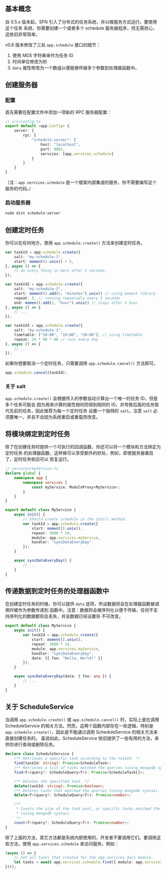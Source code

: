 <!-- title: 定时任务; order: 6 -->
## 基本概念

自 0.5.x 版本起，SFN 引入了分布式的任务系统，并以微服务方式运行。要使用这个任务
系统，你需要创建一个或者多个 schedule 服务器程序，但无需担心，这依旧非常简单。

v0.6 版本修改了三处 `app.schedule` 接口的细节：

1. 使用 MD5 字符串来作为任务 ID
2. 时间单位修改为秒
3. `data` 属性修改为一个数组以便能够传输多个参数到处理器函数中。

## 创建服务器

### 配置

首先需要在配置文件中添加一项新的 RPC 服务器配置：

```typescript
// src/config.ts
export default <app.Config> {
    server: {
        rpc: {
            "schedule-server": {
                host: "localhost",
                port: 8001,
                services: [app.services.schedule]
            }
        }
    }
}
```

（注：`app.services.schedule` 是一个框架内部集成的服务，你不需要编写这个服务的代码。）

### 启动服务器

```sh
node dist schedule-server
```

## 创建定时任务

你可以在任何地方，使用 `app.schedule.create()` 方法来创建定时任务。

```typescript
var taskId = app.schedule.create({
    salt: "my-schedule-1",
    start: moment().unix() + 5,
}, async () => {
    // do every thing in here after 5 seconds.
});

var taskId2 = app.schedule.create({
    salt: "my-schedule-2",
    start: moment().add(5, "minutes").unix() // using moment library
    repeat: 5, // running repeatedly every 5 seconds
    end: momen().add(1, "hour").unix() // stops after 1 hour
}, async () => {
    // ...
});

var taskId3 = app.schedule.create({
    salt: "my-schedule-3",
    timetable: ["18:00", "19:00", "20:00"], // using timetable
    repeat: 24 * 60 * 60 // runs every day
}, async () => {
    // ...
});
```

如果你想要取消一个定时任务，只需要调用 `app.schedule.cancel()` 方法即可。

```typescript
app.schedule.cancel(taskId);
```

### 关于 salt

`app.schedule.create()` 会根据传入的参数自动计算出一个唯一的任务 ID，但是多个任务可能会
因为用来计算的属性相同而得到相同的 ID，并导致后面的任务取代先前的任务，因此推荐为每一个定时任务
设置一个独特的 `salt`。注意 `salt` 必须要唯一，并且不会因为系统重启或重载而改变。

## 将模块绑定到定时任务

除了在创建任务时提供一个可执行的回调函数，你还可以将一个模块和方法绑定为定时任务
的处理器函数，这样做可以享受额外的好处，例如，即使服务器重启了，定时任务依旧可以
恢复运行。

```typescript
// services/myService.ts
declare global {
    namespace app {
        namespace services {
            const myService: ModuleProxy<MyService>;
        }
    }
}

export default class MyService {
    async init() {
        // Should create schedule in the init() method.
        var taskId = app.schedule.create({
            start: moment().unix(),
            repeat: 3600 * 24,
            module: app.services.myService,
            handler: "syncDataEveryDay"
        });
    }

    async syncDataEveryDay() {
        // ...
    }
}
```

## 传递数据到定时任务的处理器函数中

在创建定时任务的时候，你可以提供 `data` 选项，所设数据将会在处理器函数被调用时被作为参数传递到
函数中。注意：数据将会被序列化以便于传输，任何不支持序列化的数据都将会丢失，并且数据已经设置将
不可改变。

```typescript
export default class MyService {
    async init() {
        var taskId = app.schedule.create({
            start: moment().unix(),
            repeat: 3600 * 24,
            module: app.services.myService,
            handler: "syncDataEveryDay",
            data: [{ foo: "Hello, World!" }]
        });
    }

    async syncDataEveryDay(data: { foo: any }) {
        // ...
    }
}
```

## 关于 ScheduleService

当调用 `app.schedule.create()` 或 `app.schedule.cancel()` 时，实际上是在调用
ScheduleService 的相关方法。然而，这两个函数内部存在一些逻辑，特别是
`app.schedule.create()`，因此是不能通过调用 ScheduleService 的相关方法来直接创建任务的。
虽说如此，ScheduleService 依旧提供了一些有用的方法，来供你进行查询或删除任务。

```ts
declare class ScheduleService {
    /** Retrieves a specific task according to the taskId. */
    find(taskId: string): Promise<ScheduleTask>;
    /** Retrieves a list of tasks matched the queries (using mongodb syntax). */
    find<T>(query?: ScheduleQuery<T>): Promise<ScheduleTask[]>;

    /** Deletes the specified task. */
    delete(taskId: string): Promise<boolean>;
    /** Deletes tasks that matched the queries (using mongodb syntax).  */
    delete<T>(query?: ScheduleQuery<T>): Promise<number>;

    /**
     * Counts the size of the task pool, or specific tasks matched the queries
     * (using mongodb syntax).
     */
    count<T>(query?: ScheduleQuery<T>): Promise<number>;
}
```

除了上面的方法，其它方法都是系统内部使用的，开发者不要调用它们。要调用这些方法，使用
`app.services.schedule` 来访问服务，例如：

```ts
(async () => {
    // Get all tasks that created for the app.services.docs module.
    let tasks = await app.services.schedule.find({ module: app.services.docs });
})();
```
